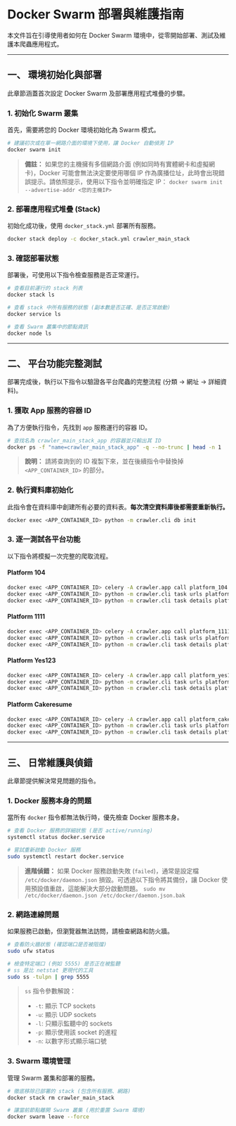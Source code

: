 # Docker Swarm 部署與維護指南

本文件旨在引導使用者如何在 Docker Swarm 環境中，從零開始部署、測試及維護本爬蟲應用程式。

---

## 一、 環境初始化與部署

此章節涵蓋首次設定 Docker Swarm 及部署應用程式堆疊的步驟。

### 1. 初始化 Swarm 叢集
首先，需要將您的 Docker 環境初始化為 Swarm 模式。

```bash
# 建議初次或在單一網路介面的環境下使用，讓 Docker 自動偵測 IP
docker swarm init
```
> **備註：** 如果您的主機擁有多個網路介面 (例如同時有實體網卡和虛擬網卡)，Docker 可能會無法決定要使用哪個 IP 作為廣播位址，此時會出現錯誤提示。請依照提示，使用以下指令並明確指定 IP：
> `docker swarm init --advertise-addr <您的主機IP>`

### 2. 部署應用程式堆疊 (Stack)
初始化成功後，使用 `docker_stack.yml` 部署所有服務。

```bash
docker stack deploy -c docker_stack.yml crawler_main_stack
```

### 3. 確認部署狀態
部署後，可使用以下指令檢查服務是否正常運行。

```bash
# 查看目前運行的 stack 列表
docker stack ls

# 查看 stack 中所有服務的狀態 (副本數是否正確、是否正常啟動)
docker service ls

# 查看 Swarm 叢集中的節點資訊
docker node ls
```

---

## 二、 平台功能完整測試

部署完成後，執行以下指令以驗證各平台爬蟲的完整流程 (分類 -> 網址 -> 詳細資料)。

### 1. 獲取 App 服務的容器 ID
為了方便執行指令，先找到 `app` 服務運行的容器 ID。

```bash
# 查找名為 crawler_main_stack_app 的容器並只輸出其 ID
docker ps -f "name=crawler_main_stack_app" -q --no-trunc | head -n 1
```
> **說明：** 請將查詢到的 ID 複製下來，並在後續指令中替換掉 `<APP_CONTAINER_ID>` 的部分。

### 2. 執行資料庫初始化
此指令會在資料庫中創建所有必要的資料表。**每次清空資料庫後都需要重新執行。**

```bash
docker exec <APP_CONTAINER_ID> python -m crawler.cli db init
```

### 3. 逐一測試各平台功能
以下指令將模擬一次完整的爬取流程。

#### Platform 104
```bash
docker exec <APP_CONTAINER_ID> celery -A crawler.app call platform_104.run_category_pipeline
docker exec <APP_CONTAINER_ID> python -m crawler.cli task urls platform_104 --category-id 2007001001
docker exec <APP_CONTAINER_ID> python -m crawler.cli task details platform_104 --limit 5
```

#### Platform 1111
```bash
docker exec <APP_CONTAINER_ID> celery -A crawler.app call platform_1111.run_category_pipeline
docker exec <APP_CONTAINER_ID> python -m crawler.cli task urls platform_1111 --category-id 140100
docker exec <APP_CONTAINER_ID> python -m crawler.cli task details platform_1111 --limit 5
```

#### Platform Yes123
```bash
docker exec <APP_CONTAINER_ID> celery -A crawler.app call platform_yes123.run_category_pipeline
docker exec <APP_CONTAINER_ID> python -m crawler.cli task urls platform_yes123 --category-id '2_1001_0001_0003'
docker exec <APP_CONTAINER_ID> python -m crawler.cli task details platform_yes123 --limit 5
```

#### Platform Cakeresume
```bash
docker exec <APP_CONTAINER_ID> celery -A crawler.app call platform_cakeresume.run_category_pipeline
docker exec <APP_CONTAINER_ID> python -m crawler.cli task urls platform_cakeresume --category-id 'it_software-engineer'
docker exec <APP_CONTAINER_ID> python -m crawler.cli task details platform_cakeresume --limit 5
```

---

## 三、 日常維護與偵錯

此章節提供解決常見問題的指令。

### 1. Docker 服務本身的問題
當所有 `docker` 指令都無法執行時，優先檢查 Docker 服務本身。

```bash
# 查看 Docker 服務的詳細狀態 (是否 active/running)
systemctl status docker.service

# 嘗試重新啟動 Docker 服務
sudo systemctl restart docker.service
```
> **進階偵錯：** 如果 Docker 服務啟動失敗 (`failed`)，通常是設定檔 `/etc/docker/daemon.json` 損毀。可透過以下指令將其備份，讓 Docker 使用預設值重啟，這能解決大部分啟動問題。
> `sudo mv /etc/docker/daemon.json /etc/docker/daemon.json.bak`

### 2. 網路連線問題
如果服務已啟動，但瀏覽器無法訪問，請檢查網路和防火牆。

```bash
# 查看防火牆狀態 (確認端口是否被阻擋)
sudo ufw status

# 檢查特定端口 (例如 5555) 是否正在被監聽
# ss 是比 netstat 更現代的工具
sudo ss -tulpn | grep 5555
```
> `ss` 指令參數解說：
> - `-t`: 顯示 TCP sockets
> - `-u`: 顯示 UDP sockets
> - `-l`: 只顯示監聽中的 sockets
> - `-p`: 顯示使用該 socket 的進程
> - `-n`: 以數字形式顯示端口號

### 3. Swarm 環境管理
管理 Swarm 叢集和部署的服務。

```bash
# 徹底移除已部署的 stack (包含所有服務、網路)
docker stack rm crawler_main_stack

# 讓當前節點離開 Swarm 叢集 (用於重置 Swarm 環境)
docker swarm leave --force
```
